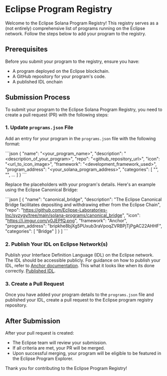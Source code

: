 # Eclipse Program Registry

Welcome to the Eclipse Solana Program Registry! This registry serves as a (not entirely) comprehensive list of programs running on the Eclipse network. Follow the steps below to add your program to the registry.

## Prerequisites

Before you submit your program to the registry, ensure you have:
- A program deployed on the Eclipse blockchain.
- A GitHub repository for your program's code.
- A published IDL onchain

## Submission Process

To submit your program to the Eclipse Solana Program Registry, you need to create a pull request (PR) with the following steps:

### 1. Update `programs.json` File

Add an entry for your program in the `programs.json` file with the following format:

\```json
{
  "name": "<your_program_name>",
  "description": "<description_of_your_program>",
  "repo": "<github_repository_url>",
  "icon": "<url_to_icon_image>",
  "framework": "<development_framework_used>",
  "program_address": "<your_solana_program_address>",
  "categories": [
    "<category1>", "<category2>", ...
  ]
}
\```

Replace the placeholders with your program's details. Here's an example using the Eclipse Canonical Bridge:

\```json
[
  {
    "name": "canonical_bridge",
    "description": "The Eclipse Canonical Bridge facilitates depositing and withdrawing ether from the Eclipse Chain",
    "repo": "https://github.com/Eclipse-Laboratories-Inc/syzygy/tree/main/solana-programs/canonical_bridge",
    "icon": "https://i.imgur.com/y0JEPfQ.png",
    "framework": "Anchor",
    "program_address": "bripkhe8bjXg5PUxub3raVpoqZVRBPjTjPgAC22AHHF",
    "categories": [
        "Bridge"
    ]
  }
]
\```

### 2. Publish Your IDL on Eclipse Network(s)

Publish your Interface Definition Language (IDL) on the Eclipse network. The IDL should be accessible publicly. For guidance on how to publish your IDL, refer to [Anchor documentation](https://www.anchor-lang.com/docs/cli#idl). This what it looks like when its done correctly. [Published IDL](https://solscan.io/account/bripkhe8bjXg5PUxub3raVpoqZVRBPjTjPgAC22AHHF?cluster=custom&customUrl=https%3A%2F%2Ftestnet.dev2.eclipsenetwork.xyz#anchorProgramIDL).

### 3. Create a Pull Request

Once you have added your program details to the `programs.json` file and published your IDL, create a pull request to the Eclipse program registry repository.

## After Submission

After your pull request is created:
- The Eclipse team will review your submission.
- If all criteria are met, your PR will be merged.
- Upon successful merging, your program will be eligible to be featured in the Eclipse Program Explorer.

Thank you for contributing to the Eclipse Program Registry!
